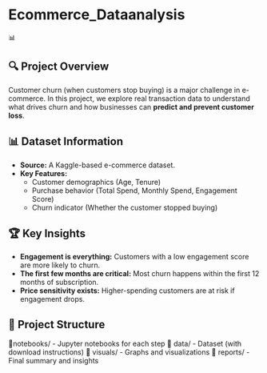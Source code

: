 # Ecommerce_Dataanalysis
📊

## 🔍 Project Overview
Customer churn (when customers stop buying) is a major challenge in e-commerce. In this project, we explore real transaction data to understand what drives churn and how businesses can **predict and prevent customer loss**. 

## 📊 Dataset Information
- **Source:** A Kaggle-based e-commerce dataset.
- **Key Features:**
  - Customer demographics (Age, Tenure)
  - Purchase behavior (Total Spend, Monthly Spend, Engagement Score)
  - Churn indicator (Whether the customer stopped buying)

## 🏆 Key Insights
- **Engagement is everything:** Customers with a low engagement score are more likely to churn.
- **The first few months are critical:** Most churn happens within the first 12 months of subscription.
- **Price sensitivity exists:** Higher-spending customers are at risk if engagement drops.

## 📂 Project Structure

📁notebooks/ - Jupyter notebooks for each step
📁 data/ - Dataset (with download instructions)
📁 visuals/ - Graphs and visualizations
📁 reports/ - Final summary and insights
